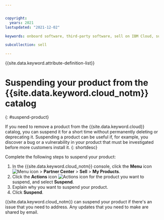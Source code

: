 ```yaml
---


copyright:
  years: 2021
lastupdated: "2021-12-02"

keywords: onboard software, third-party software, sell on IBM Cloud, suspend, partner center, catalog, remove

subcollection: sell

---
```


{{site.data.keyword.attribute-definition-list}}

# Suspending your product from the {{site.data.keyword.cloud_notm}} catalog
{: #suspend-product}

If you need to remove a product from the {{site.data.keyword.cloud}} catalog, you can suspend it for a short time without permanently deleting or deprecating it. Suspending a product can be useful if, for example, you discover a bug or a vulnerability in your product that must be investigated before more customers install it. 
{: shortdesc}

Complete the following steps to suspend your product: 

1. In the {{site.data.keyword.cloud_notm}} console, click the **Menu** icon ![Menu icon](../icons/icon_hamburger.svg "Menu") > **Partner Center** > **Sell** > **My Products**.
1. Click the **Actions** icon ![Actions icon](../icons/actions-icon-vertical.svg "Actions") for the product you want to suspend, and select **Suspend**.  
1. Explain why you want to suspend your product.  
1. Click **Suspend**.

{{site.data.keyword.cloud_notm}} can suspend your product if there's an issue that you need to address. Any updates that you need to make are shared by email. 
